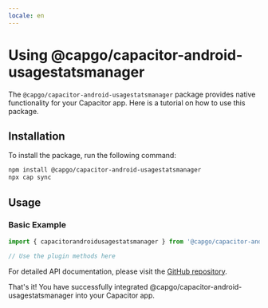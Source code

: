 ```yaml
---
locale: en
---
```

# Using @capgo/capacitor-android-usagestatsmanager

The `@capgo/capacitor-android-usagestatsmanager` package provides native functionality for your Capacitor app. Here is a tutorial on how to use this package.

## Installation

To install the package, run the following command:

```bash
npm install @capgo/capacitor-android-usagestatsmanager
npx cap sync
```

## Usage

### Basic Example

```typescript
import { capacitorandroidusagestatsmanager } from '@capgo/capacitor-android-usagestatsmanager';

// Use the plugin methods here
```

For detailed API documentation, please visit the [GitHub repository](https://github.com/Cap-go/capacitor-android-usagestatsmanager).

That's it! You have successfully integrated @capgo/capacitor-android-usagestatsmanager into your Capacitor app.
